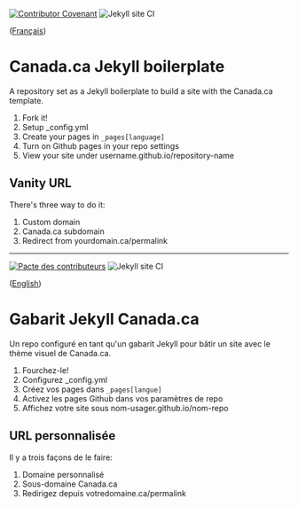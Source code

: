 [![Contributor Covenant](https://img.shields.io/badge/Contributor%20Covenant-v1.4%20adopted-ff69b4.svg)](CODE_OF_CONDUCT.md) ![Jekyll site CI](https://github.com/canada-ca/canada-ca-jekyll-boilerplate/workflows/Jekyll%20site%20CI/badge.svg?branch=master)

([Français](#Gabarit-Jekyll-Canada.ca))

# Canada.ca Jekyll boilerplate

A repository set as a Jekyll boilerplate to build a site with the Canada.ca template.

1. Fork it!
2. Setup _config.yml
3. Create your pages in `_pages[language]`
4. Turn on Github pages in your repo settings
5. View your site under username.github.io/repository-name

## Vanity URL

There's three way to do it:

1. Custom domain
2. Canada.ca subdomain
3. Redirect from yourdomain.ca/permalink

______________________

[![Pacte des contributeurs](https://img.shields.io/badge/Pacte%20des%20contributeurs-v1.4%20adoptée-ff69b4.svg)](CODE_OF_CONDUCT.md) ![Jekyll site CI](https://github.com/canada-ca/canada-ca-jekyll-boilerplate/workflows/Jekyll%20site%20CI/badge.svg?branch=master)

([English](#Canada.ca-Jekyll-boilerplate))

# Gabarit Jekyll Canada.ca

Un repo configuré en tant qu'un gabarit Jekyll pour bâtir un site avec le thème visuel de Canada.ca.

1. Fourchez-le!
2. Configurez _config.yml
3. Créez vos pages dans `_pages[langue]`
4. Activez les pages Github dans vos paramètres de repo
5. Affichez votre site sous nom-usager.github.io/nom-repo

## URL personnalisée

Il y a trois façons de le faire:

1. Domaine personnalisé
2. Sous-domaine Canada.ca
3. Redirigez depuis votredomaine.ca/permalink